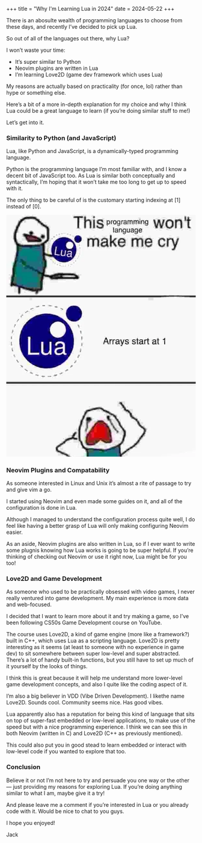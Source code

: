 +++
title = "Why I'm Learning Lua in 2024"
date = 2024-05-22
+++

There is an abosulte wealth of programming languages to choose from these days, and recently I’ve decided to pick up Lua.

So out of all of the languages out there, why Lua?

I won’t waste your time:

- It’s super similar to Python
- Neovim plugins are written in Lua
- I’m learning Love2D (game dev framework which uses Lua)

My reasons are actually based on practicality (for once, lol) rather than hype or something else.

Here’s a bit of a more in-depth explanation for my choice and why I think Lua could be a great language to learn (if you’re doing similar stuff to me!)

Let’s get into it.

### Similarity to Python (and JavaScript)

Lua, like Python and JavaScript, is a dynamically-typed programming language.

Python is the programming language I’m most familiar with, and I know a decent bit of JavaScript too. As Lua is similar both conceptually and syntactically, I’m hoping that it won’t take me too long to get up to speed with it.

The only thing to be careful of is the customary starting indexing at [1] instead of [0].

![A meme of Lua about indexing starting at zero.](lua-meme.webp)

### Neovim Plugins and Compatability

As someone interested in Linux and Unix it’s almost a rite of passage to try and give vim a go.

I started using Neovim and even made some guides on it, and all of the configuration is done in Lua.

Although I managed to understand the configuration process quite well, I do feel like having a better grasp of Lua will only making configuring Neovim easier.

As an aside, Neovim plugins are also written in Lua, so if I ever want to write some plugnis knowing how Lua works is going to be super helpful. If you’re thinking of checking out Neovim or use it right now, Lua might be for you too!

### Love2D and Game Development

As someone who used to be practically obsessed with video games, I never really ventured into game development. My main experience is more data and web-focused.

I decided that I want to learn more about it and try making a game, so I’ve been following CS50s Game Development course on YouTube.

The course uses Love2D, a kind of game engine (more like a framework?) built in C++, which uses Lua as a scripting language. Love2D is pretty interesting as it seems (at least to someone with no experience in game dev) to sit somewhere between super low-level and super abstracted. There’s a lot of handy built-in functions, but you still have to set up much of it yourself by the looks of things.

I think this is great because it will help me understand more lower-level game development concepts, and also I quite like the coding aspect of it.

I’m also a big believer in VDD (Vibe Driven Development). I likethe name Love2D. Sounds cool. Community seems nice. Has good vibes.

Lua apparently also has a reputation for being this kind of language that sits on top of super-fast embedded or low-level applications, to make use of the speed but with a nice programming experience. I think we can see this in both Neovim (written in C) and Love2D (C++ as previously mentioned).

This could also put you in good stead to learn embedded or interact with low-level code if you wanted to explore that too.

### Conclusion

Believe it or not I’m not here to try and persuade you one way or the other — just providing my reasons for exploring Lua. If you’re doing anything similar to what I am, maybe give it a try!

And please leave me a comment if you’re interested in Lua or you already code with it. Would be nice to chat to you guys.

I hope you enjoyed!

Jack
